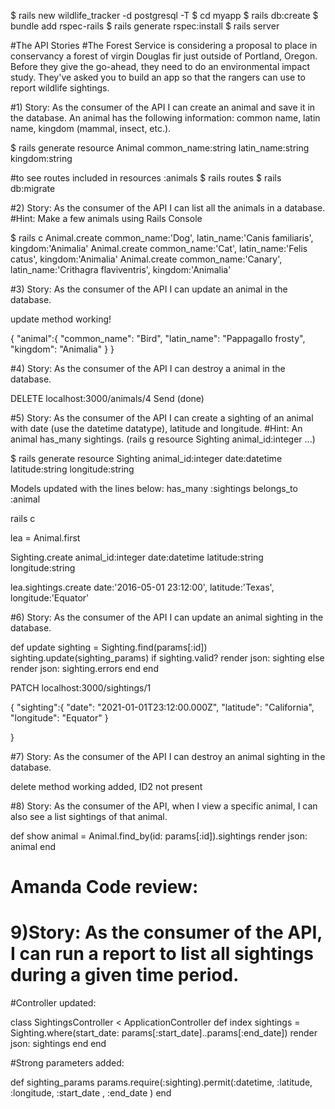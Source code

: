 $ rails new wildlife_tracker -d postgresql -T
$ cd myapp
$ rails db:create
$ bundle add rspec-rails
$ rails generate rspec:install
$ rails server



#The API Stories
#The Forest Service is considering a proposal to place in conservancy a forest of virgin Douglas fir just outside of Portland, Oregon. Before they give the go-ahead, they need to do an environmental impact study. They've asked you to build an app so that the rangers can use to report wildlife sightings.

#1) Story: As the consumer of the API I can create an animal and save it in the database. An animal has the following information: common name, latin name, kingdom (mammal, insect, etc.).


$ rails generate resource Animal common_name:string latin_name:string kingdom:string

#to see routes included in resources :animals
$ rails routes
$ rails db:migrate

#2) Story: As the consumer of the API I can list all the animals in a database.
#Hint: Make a few animals using Rails Console

$ rails c
Animal.create common_name:'Dog', latin_name:'Canis familiaris', kingdom:'Animalia'
Animal.create common_name:'Cat', latin_name:'Felis catus', kingdom:'Animalia'
Animal.create common_name:'Canary', latin_name:'Crithagra flaviventris', kingdom:'Animalia'


#3) Story: As the consumer of the API I can update an animal in the database.

update method working!

{
        "animal":{
             "common_name": "Bird",
             "latin_name": "Pappagallo frosty",
             "kingdom": "Animalia"
        }
}

#4) Story: As the consumer of the API I can destroy a animal in the database.

DELETE localhost:3000/animals/4  Send (done)


#5) Story: As the consumer of the API I can create a sighting of an animal with date (use the datetime datatype), latitude and longitude.
#Hint: An animal has_many sightings. (rails g resource Sighting animal_id:integer ...)

$ rails generate resource Sighting animal_id:integer date:datetime latitude:string longitude:string

Models 
 updated with the lines below:
has_many :sightings
belongs_to :animal

rails c

lea = Animal.first

Sighting.create animal_id:integer date:datetime latitude:string longitude:string

lea.sightings.create date:'2016-05-01 23:12:00', latitude:'Texas', longitude:'Equator'


#6) Story: As the consumer of the API I can update an animal sighting in the database.

  def update
          sighting = Sighting.find(params[:id])
          sighting.update(sighting_params)
          if sighting.valid?
            render json: sighting
          else
            render json: sighting.errors
          end
      end

PATCH localhost:3000/sightings/1

{
        "sighting":{
        "date": "2021-01-01T23:12:00.000Z",
        "latitude": "California",
        "longitude": "Equator"
        }

}



#7) Story: As the consumer of the API I can destroy an animal sighting in the database.

delete method working added, ID2 not present



#8) Story: As the consumer of the API, when I view a specific animal, I can also see a list sightings of that animal.

  def show
      animal = Animal.find_by(id: params[:id]).sightings
      render json: animal
    end


# Amanda Code review:

# 9)Story: As the consumer of the API, I can run a report to list all sightings during a given time period.


#Controller updated: 

class SightingsController < ApplicationController
  def index
    sightings = Sighting.where(start_date: params[:start_date]..params[:end_date])
    render json: sightings
  end
end


#Strong parameters added: 

 def sighting_params
          params.require(:sighting).permit(:datetime, :latitude, :longitude, :start_date , :end_date )
      end
